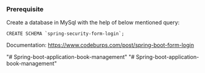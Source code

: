 ### Prerequisite

Create a database in MySql with the help of below mentioned query:

``` CREATE SCHEMA `spring-security-form-login`; ```

Documentation: https://www.codeburps.com/post/spring-boot-form-login

"# Spring-boot-application-book-management" 
"# Spring-boot-application-book-management" 
